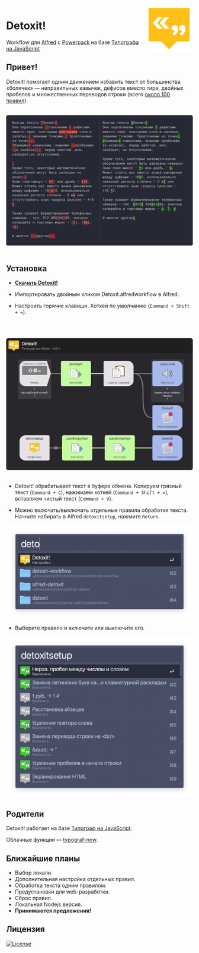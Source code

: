 <img align="right" width="128" src="./img/icon.png">

# Detoxit!
Workflow для [Alfred](https://www.alfredapp.com) c [Powerpack](https://buy.alfredapp.com/) на базе [Типографа на JavaScript](https://github.com/typograf/typograf)

## Привет!
Detoxit! помогает одним движением избавить текст от большинства «болячек» — неправильных кавычек, дефисов вместо тире, двойных пробелов и множественных переводов строки (всего [около 100 правил](https://github.com/typograf/typograf/blob/dev/docs/RULES.ru.md)).
<br />
<br />

![text-detox](./img/text-detox.png)
<br />
<br />

## Установка
- **[Скачать Detoxit!](https://github.com/vandesign/alfred-detoxit/releases/download/v0.0.5/Detoxit.alfredworkflow)**

- Импортировать двойным кликом Detoxit.alfredworkflow в Alfred.

- Настроить горячие клавиши. Хоткей по умолчанию (`Command + Shift + =`).
<br />
<br />

![hotkey](./img/hotkey.png)
<br />
<br />

- Detoxit! обрабатывает текст в буфере обмена. Копируем грязный текст (`Command + C`), нажимаем хоткей (`Command + Shift + =`), вставляем чистый текст (`Command + V`).

- Можно включать/выключать отдельные правила обработки текста. Начните набирать в Alfred `detoxitsetup`, нажмите `Return`.

![detoxit-workflow](./img/detoxit-workflow.png)

- Выберите правило и включите или выключите его.

![detoxit-setup](./img/detoxit-setup.png)

## Родители
Detoxit! работает на базе [Типограф на JavaScript](https://github.com/typograf/typograf).

Облачные функции — [typograf-now](https://github.com/tplk/typograf-now).

## Ближайшие планы
- Выбор локали.
- Дополнительная настройка отдельных правил.
- Обработка текста одним правилом.
- Предустановки для web-разработки.
- Сброс правил.
- Локальная Nodejs версия.
- **Принимаются предложения!**

## Лицензия
[![License](https://img.shields.io/badge/license-MIT-blue.svg?style=flat-square)](./LICENSE)
